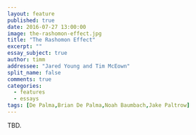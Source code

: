 ```yaml
---
layout: feature
published: true
date: 2016-07-27 13:00:00
image: the-rashomon-effect.jpg
title: "The Rashomon Effect"
excerpt: ""
essay_subject: true
author: timm
addressee: "Jared Young and Tim McEown"
split_name: false
comments: true
categories:
  - features
  - essays
tags: [De Palma,Brian De Palma,Noah Baumbach,Jake Paltrow]
---
```

TBD.